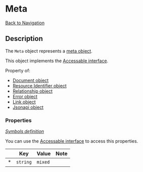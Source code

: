 # Meta
[Back to Navigation](README.md)

## Description

The `Meta` object represents a [meta object](http://jsonapi.org/format/#document-meta).

This object implements the [Accessable interface](objects-introduction.md#value-access).

Property of:
- [Document object](objects-document.md)
- [Resource Identifier object](objects-resource-identifier.md)
- [Relationship object](objects-relationship.md)
- [Error object](objects-error.md)
- [Link object](objects-link.md)
- [Jsonapi object](objects-jsonapi.md)

### Properties

_[Symbols definition](objects-introduction.md#symbols)_

You can use the [Accessable interface](objects-introduction.md#value-access) to access this properties.

|     | Key | Value | Note |
| --- | --- | ----- | ---- |
| *   | `string` | `mixed` | |

